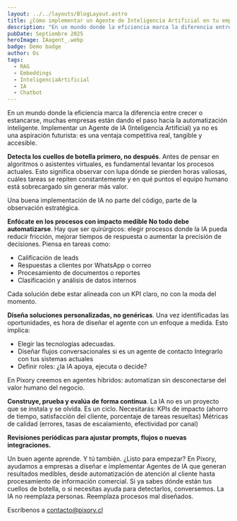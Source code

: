 ```yaml
---
layout: ../../layouts/BlogLayout.astro
title: ¿Cómo implementar un Agente de Inteligencia Artificial en tu empresa?
description: "En un mundo donde la eficiencia marca la diferencia entre crecer o estancarse, muchas empresas están dando el paso hacia la automatización inteligente. Implementar un Agente de IA ya no es una aspiración futurista: es una ventaja competitiva real, tangible y accesible."
pubDate: Septiembre 2025
heroImage: IAagent_.webp
badge: Demo badge
author: Os
tags:
  - RAG
  - Embeddings
  - InteligenciaArtificial
  - IA
  - Chatbot
---
```


En un mundo donde la eficiencia marca la diferencia entre crecer o estancarse, muchas empresas están dando el paso hacia la automatización inteligente. Implementar un Agente de IA (Inteligencia Artificial) ya no es una aspiración futurista: es una ventaja competitiva real, tangible y accesible. 

**Detecta los cuellos de botella primero, no después**. Antes de pensar en algoritmos o asistentes virtuales, es fundamental levantar los procesos actuales. Esto significa observar con lupa dónde se pierden horas valiosas, cuáles tareas se repiten constantemente y en qué puntos el equipo humano está sobrecargado sin generar más valor. 

Una buena implementación de IA no parte del código, parte de la observación estratégica. 

**Enfócate en los procesos con impacto medible No todo debe automatizarse**. Hay que ser quirúrgicos: elegir procesos donde la IA pueda reducir fricción, mejorar tiempos de respuesta o aumentar la precisión de decisiones. Piensa en tareas como: 

- Calificación de leads 
- Respuestas a clientes por WhatsApp o correo 
- Procesamiento de documentos o reportes 
- Clasificación y análisis de datos internos 

Cada solución debe estar alineada con un KPI claro, no con la moda del momento. 

**Diseña soluciones personalizadas, no genéricas**.
Una vez identificadas las oportunidades, es hora de diseñar el agente con un enfoque a medida. Esto implica:

- Elegir las tecnologías adecuadas.
- Diseñar flujos conversacionales si es un agente de contacto Integrarlo con tus sistemas actuales 
- Definir roles: ¿la IA apoya, ejecuta o decide? 

En Pixory creemos en agentes híbridos: automatizan sin desconectarse del valor humano del negocio. 

**Construye, prueba y evalúa de forma continua**. La IA no es un proyecto que se instala y se olvida. Es un ciclo. Necesitarás: KPIs de impacto (ahorro de tiempo, satisfacción del cliente, porcentaje de tareas resueltas) Métricas de calidad (errores, tasas de escalamiento, efectividad por canal) 

**Revisiones periódicas para ajustar prompts, flujos o nuevas integraciones.**

Un buen agente aprende. Y tú también. ¿Listo para empezar? En Pixory, ayudamos a empresas a diseñar e implementar Agentes de IA que generan resultados medibles, desde automatización de atención al cliente hasta procesamiento de información comercial. 
Si ya sabes dónde están tus cuellos de botella, o si necesitas ayuda para detectarlos, conversemos. La IA no reemplaza personas. Reemplaza procesos mal diseñados.

Escríbenos a contacto@pixory.cl


